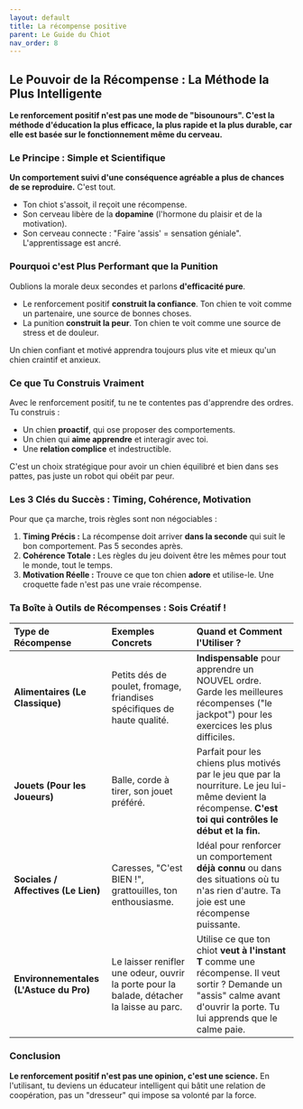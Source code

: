 ```yaml
---
layout: default
title: La récompense positive
parent: Le Guide du Chiot
nav_order: 8
---
```


## **Le Pouvoir de la Récompense : La Méthode la Plus Intelligente**

**Le renforcement positif n'est pas une mode de "bisounours". C'est la méthode d'éducation la plus efficace, la plus rapide et la plus durable, car elle est basée sur le fonctionnement même du cerveau.**

### **Le Principe : Simple et Scientifique**

**Un comportement suivi d'une conséquence agréable a plus de chances de se reproduire.** C'est tout.
- Ton chiot s'assoit, il reçoit une récompense.
- Son cerveau libère de la **dopamine** (l'hormone du plaisir et de la motivation).
- Son cerveau connecte : "Faire 'assis' = sensation géniale". L'apprentissage est ancré.

### **Pourquoi c'est Plus Performant que la Punition**

Oublions la morale deux secondes et parlons **d'efficacité pure**.
- Le renforcement positif **construit la confiance**. Ton chien te voit comme un partenaire, une source de bonnes choses.
- La punition **construit la peur**. Ton chien te voit comme une source de stress et de douleur.

Un chien confiant et motivé apprendra toujours plus vite et mieux qu'un chien craintif et anxieux.

### **Ce que Tu Construis Vraiment**

Avec le renforcement positif, tu ne te contentes pas d'apprendre des ordres. Tu construis :
- Un chien **proactif**, qui ose proposer des comportements.
- Un chien qui **aime apprendre** et interagir avec toi.
- Une **relation complice** et indestructible.

C'est un choix stratégique pour avoir un chien équilibré et bien dans ses pattes, pas juste un robot qui obéit par peur.

### **Les 3 Clés du Succès : Timing, Cohérence, Motivation**

Pour que ça marche, trois règles sont non négociables :
1.  **Timing Précis :** La récompense doit arriver **dans la seconde** qui suit le bon comportement. Pas 5 secondes après.
2.  **Cohérence Totale :** Les règles du jeu doivent être les mêmes pour tout le monde, tout le temps.
3.  **Motivation Réelle :** Trouve ce que ton chien **adore** et utilise-le. Une croquette fade n'est pas une vraie récompense.

### **Ta Boîte à Outils de Récompenses : Sois Créatif !**

| Type de Récompense | Exemples Concrets | Quand et Comment l'Utiliser ? |
| :--- | :--- | :--- |
| **Alimentaires (Le Classique)** | Petits dés de poulet, fromage, friandises spécifiques de haute qualité. | **Indispensable** pour apprendre un NOUVEL ordre. Garde les meilleures récompenses ("le jackpot") pour les exercices les plus difficiles. |
| **Jouets (Pour les Joueurs)** | Balle, corde à tirer, son jouet préféré. | Parfait pour les chiens plus motivés par le jeu que par la nourriture. Le jeu lui-même devient la récompense. **C'est toi qui contrôles le début et la fin.** |
| **Sociales / Affectives (Le Lien)** | Caresses, "C'est BIEN !", grattouilles, ton enthousiasme. | Idéal pour renforcer un comportement **déjà connu** ou dans des situations où tu n'as rien d'autre. Ta joie est une récompense puissante. |
| **Environnementales (L'Astuce du Pro)** | Le laisser renifler une odeur, ouvrir la porte pour la balade, détacher la laisse au parc. | Utilise ce que ton chiot **veut à l'instant T** comme une récompense. Il veut sortir ? Demande un "assis" calme avant d'ouvrir la porte. Tu lui apprends que le calme paie. |

### **Conclusion**

**Le renforcement positif n'est pas une opinion, c'est une science.** En l'utilisant, tu deviens un éducateur intelligent qui bâtit une relation de coopération, pas un "dresseur" qui impose sa volonté par la force. 